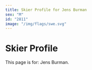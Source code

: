 ```yaml
---
title: Skier Profile for Jens Burman
sex: "M"
id: "2811"
image: "/img/flags/swe.svg" 
---
```


# Skier Profile

This page is for: Jens Burman.
    